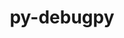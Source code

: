 ---
title: "py-debugpy"
layout: cache
categories: [package, develop]
meta: {"compilers": ["gcc@=11.1.0", "gcc@=11.4.0", "gcc@=9.4.0", "oneapi@=2024.2.1"], "num_specs": 45, "num_specs_by_stack": {"data-vis-sdk": 5, "e4s": 15, "e4s-neoverse-v2": 8, "e4s-neoverse_v1": 2, "e4s-oneapi": 13, "e4s-power": 2, "root": 45}, "oss": ["ubuntu20.04", "ubuntu22.04"], "platforms": ["linux"], "stacks": ["data-vis-sdk", "e4s", "e4s-neoverse-v2", "e4s-neoverse_v1", "e4s-oneapi", "e4s-power", "root"], "targets": ["neoverse_v1", "neoverse_v2", "ppc64le", "x86_64_v3"], "versions": ["1.6.7"]}
spec_details: [{"compiler": "gcc@=11.4.0", "hash": "2fwr4iboc3z5mzuswe44hrswq5y3wkxp", "os": "ubuntu22.04", "platform": "linux", "size": "-", "stacks": ["e4s", "root"], "tarball": "https://binaries.spack.io/develop/build_cache/linux-ubuntu22.04-x86_64_v3/gcc-11.4.0/py-debugpy-1.6.7/linux-ubuntu22.04-x86_64_v3-gcc-11.4.0-py-debugpy-1.6.7-2fwr4iboc3z5mzuswe44hrswq5y3wkxp.spack", "target": "x86_64_v3", "variants": ["build_system=python_pip"], "versions": ["1.6.7"]}, {"compiler": "gcc@=11.1.0", "hash": "2lrje2j3csxw5wsuecynbrlbrw6fgrk6", "os": "ubuntu20.04", "platform": "linux", "size": "-", "stacks": ["data-vis-sdk", "root"], "tarball": "https://binaries.spack.io/develop/build_cache/linux-ubuntu20.04-x86_64_v3/gcc-11.1.0/py-debugpy-1.6.7/linux-ubuntu20.04-x86_64_v3-gcc-11.1.0-py-debugpy-1.6.7-2lrje2j3csxw5wsuecynbrlbrw6fgrk6.spack", "target": "x86_64_v3", "variants": ["build_system=python_pip"], "versions": ["1.6.7"]}, {"compiler": "gcc@=11.4.0", "hash": "32avshxmbwlsc6x37twdjkolo4lh6qk3", "os": "ubuntu22.04", "platform": "linux", "size": "-", "stacks": ["e4s-neoverse_v1", "root"], "tarball": "https://binaries.spack.io/develop/build_cache/linux-ubuntu22.04-neoverse_v1/gcc-11.4.0/py-debugpy-1.6.7/linux-ubuntu22.04-neoverse_v1-gcc-11.4.0-py-debugpy-1.6.7-32avshxmbwlsc6x37twdjkolo4lh6qk3.spack", "target": "neoverse_v1", "variants": ["build_system=python_pip"], "versions": ["1.6.7"]}, {"compiler": "oneapi@=2024.2.1", "hash": "3kmqkitr7abm3lqc5py47a4zdhdpgofx", "os": "ubuntu22.04", "platform": "linux", "size": "-", "stacks": ["e4s-oneapi", "root"], "tarball": "https://binaries.spack.io/develop/build_cache/linux-ubuntu22.04-x86_64_v3/oneapi-2024.2.1/py-debugpy-1.6.7/linux-ubuntu22.04-x86_64_v3-oneapi-2024.2.1-py-debugpy-1.6.7-3kmqkitr7abm3lqc5py47a4zdhdpgofx.spack", "target": "x86_64_v3", "variants": ["build_system=python_pip"], "versions": ["1.6.7"]}, {"compiler": "gcc@=11.4.0", "hash": "3ps6vgpdfunzbld3rikwygjajdmvge7r", "os": "ubuntu22.04", "platform": "linux", "size": "-", "stacks": ["e4s", "root"], "tarball": "https://binaries.spack.io/develop/build_cache/linux-ubuntu22.04-x86_64_v3/gcc-11.4.0/py-debugpy-1.6.7/linux-ubuntu22.04-x86_64_v3-gcc-11.4.0-py-debugpy-1.6.7-3ps6vgpdfunzbld3rikwygjajdmvge7r.spack", "target": "x86_64_v3", "variants": ["build_system=python_pip"], "versions": ["1.6.7"]}, {"compiler": "gcc@=11.4.0", "hash": "3vrq3hxgdewnr3k5hbq6zbot2dnzd2gp", "os": "ubuntu22.04", "platform": "linux", "size": "-", "stacks": ["e4s-neoverse-v2", "root"], "tarball": "https://binaries.spack.io/develop/build_cache/linux-ubuntu22.04-neoverse_v2/gcc-11.4.0/py-debugpy-1.6.7/linux-ubuntu22.04-neoverse_v2-gcc-11.4.0-py-debugpy-1.6.7-3vrq3hxgdewnr3k5hbq6zbot2dnzd2gp.spack", "target": "neoverse_v2", "variants": ["build_system=python_pip"], "versions": ["1.6.7"]}, {"compiler": "gcc@=11.4.0", "hash": "4ayr4fpd2vmrpzxcy27d5raillyp3orf", "os": "ubuntu22.04", "platform": "linux", "size": "-", "stacks": ["e4s", "root"], "tarball": "https://binaries.spack.io/develop/build_cache/linux-ubuntu22.04-x86_64_v3/gcc-11.4.0/py-debugpy-1.6.7/linux-ubuntu22.04-x86_64_v3-gcc-11.4.0-py-debugpy-1.6.7-4ayr4fpd2vmrpzxcy27d5raillyp3orf.spack", "target": "x86_64_v3", "variants": ["build_system=python_pip"], "versions": ["1.6.7"]}, {"compiler": "gcc@=11.4.0", "hash": "4kv6hlvbrtizssfrjnpso2qi2vc5dzf4", "os": "ubuntu22.04", "platform": "linux", "size": "-", "stacks": ["e4s", "root"], "tarball": "https://binaries.spack.io/develop/build_cache/linux-ubuntu22.04-x86_64_v3/gcc-11.4.0/py-debugpy-1.6.7/linux-ubuntu22.04-x86_64_v3-gcc-11.4.0-py-debugpy-1.6.7-4kv6hlvbrtizssfrjnpso2qi2vc5dzf4.spack", "target": "x86_64_v3", "variants": ["build_system=python_pip"], "versions": ["1.6.7"]}, {"compiler": "oneapi@=2024.2.1", "hash": "4ovivc7k2jdddv7st2kwrxwbkzbysnfw", "os": "ubuntu22.04", "platform": "linux", "size": "-", "stacks": ["e4s-oneapi", "root"], "tarball": "https://binaries.spack.io/develop/build_cache/linux-ubuntu22.04-x86_64_v3/oneapi-2024.2.1/py-debugpy-1.6.7/linux-ubuntu22.04-x86_64_v3-oneapi-2024.2.1-py-debugpy-1.6.7-4ovivc7k2jdddv7st2kwrxwbkzbysnfw.spack", "target": "x86_64_v3", "variants": ["build_system=python_pip"], "versions": ["1.6.7"]}, {"compiler": "oneapi@=2024.2.1", "hash": "5ejs6keym7jb6dt7rixo3pnnt7dkguwi", "os": "ubuntu22.04", "platform": "linux", "size": "-", "stacks": ["e4s-oneapi", "root"], "tarball": "https://binaries.spack.io/develop/build_cache/linux-ubuntu22.04-x86_64_v3/oneapi-2024.2.1/py-debugpy-1.6.7/linux-ubuntu22.04-x86_64_v3-oneapi-2024.2.1-py-debugpy-1.6.7-5ejs6keym7jb6dt7rixo3pnnt7dkguwi.spack", "target": "x86_64_v3", "variants": ["build_system=python_pip"], "versions": ["1.6.7"]}, {"compiler": "gcc@=11.4.0", "hash": "6teccltue4srwuzgkpnisdaugwiudqq4", "os": "ubuntu22.04", "platform": "linux", "size": "-", "stacks": ["e4s-neoverse_v1", "root"], "tarball": "https://binaries.spack.io/develop/build_cache/linux-ubuntu22.04-neoverse_v1/gcc-11.4.0/py-debugpy-1.6.7/linux-ubuntu22.04-neoverse_v1-gcc-11.4.0-py-debugpy-1.6.7-6teccltue4srwuzgkpnisdaugwiudqq4.spack", "target": "neoverse_v1", "variants": ["build_system=python_pip"], "versions": ["1.6.7"]}, {"compiler": "gcc@=11.4.0", "hash": "6tpgpc7ixogxilvh4xcsvx7tqekqdipy", "os": "ubuntu22.04", "platform": "linux", "size": "-", "stacks": ["e4s-neoverse-v2", "root"], "tarball": "https://binaries.spack.io/develop/build_cache/linux-ubuntu22.04-neoverse_v2/gcc-11.4.0/py-debugpy-1.6.7/linux-ubuntu22.04-neoverse_v2-gcc-11.4.0-py-debugpy-1.6.7-6tpgpc7ixogxilvh4xcsvx7tqekqdipy.spack", "target": "neoverse_v2", "variants": ["build_system=python_pip"], "versions": ["1.6.7"]}, {"compiler": "gcc@=11.4.0", "hash": "c5vpts537iobe6hlgo2io7f3uojl4icq", "os": "ubuntu22.04", "platform": "linux", "size": "-", "stacks": ["e4s-neoverse-v2", "root"], "tarball": "https://binaries.spack.io/develop/build_cache/linux-ubuntu22.04-neoverse_v2/gcc-11.4.0/py-debugpy-1.6.7/linux-ubuntu22.04-neoverse_v2-gcc-11.4.0-py-debugpy-1.6.7-c5vpts537iobe6hlgo2io7f3uojl4icq.spack", "target": "neoverse_v2", "variants": ["build_system=python_pip"], "versions": ["1.6.7"]}, {"compiler": "gcc@=11.4.0", "hash": "d6gnby6ovevxgsw4vnlq2f6ywslc32tj", "os": "ubuntu22.04", "platform": "linux", "size": "-", "stacks": ["e4s-neoverse-v2", "root"], "tarball": "https://binaries.spack.io/develop/build_cache/linux-ubuntu22.04-neoverse_v2/gcc-11.4.0/py-debugpy-1.6.7/linux-ubuntu22.04-neoverse_v2-gcc-11.4.0-py-debugpy-1.6.7-d6gnby6ovevxgsw4vnlq2f6ywslc32tj.spack", "target": "neoverse_v2", "variants": ["build_system=python_pip"], "versions": ["1.6.7"]}, {"compiler": "gcc@=11.4.0", "hash": "d6wb2hr7oqpdqvd45e72tupp64ftzlfq", "os": "ubuntu22.04", "platform": "linux", "size": "-", "stacks": ["e4s", "root"], "tarball": "https://binaries.spack.io/develop/build_cache/linux-ubuntu22.04-x86_64_v3/gcc-11.4.0/py-debugpy-1.6.7/linux-ubuntu22.04-x86_64_v3-gcc-11.4.0-py-debugpy-1.6.7-d6wb2hr7oqpdqvd45e72tupp64ftzlfq.spack", "target": "x86_64_v3", "variants": ["build_system=python_pip"], "versions": ["1.6.7"]}, {"compiler": "gcc@=11.4.0", "hash": "dqykwckixtdorkkwhudpa5icbeyocopg", "os": "ubuntu22.04", "platform": "linux", "size": "-", "stacks": ["e4s", "root"], "tarball": "https://binaries.spack.io/develop/build_cache/linux-ubuntu22.04-x86_64_v3/gcc-11.4.0/py-debugpy-1.6.7/linux-ubuntu22.04-x86_64_v3-gcc-11.4.0-py-debugpy-1.6.7-dqykwckixtdorkkwhudpa5icbeyocopg.spack", "target": "x86_64_v3", "variants": ["build_system=python_pip"], "versions": ["1.6.7"]}, {"compiler": "gcc@=9.4.0", "hash": "ekxfajkue27ldywmmb2whavvl3cq6w6s", "os": "ubuntu20.04", "platform": "linux", "size": "-", "stacks": ["e4s-power", "root"], "tarball": "https://binaries.spack.io/develop/build_cache/linux-ubuntu20.04-ppc64le/gcc-9.4.0/py-debugpy-1.6.7/linux-ubuntu20.04-ppc64le-gcc-9.4.0-py-debugpy-1.6.7-ekxfajkue27ldywmmb2whavvl3cq6w6s.spack", "target": "ppc64le", "variants": ["build_system=python_pip"], "versions": ["1.6.7"]}, {"compiler": "gcc@=9.4.0", "hash": "eu5f4nro64j43ltfypuxh4svvrrx74cp", "os": "ubuntu20.04", "platform": "linux", "size": "-", "stacks": ["e4s-power", "root"], "tarball": "https://binaries.spack.io/develop/build_cache/linux-ubuntu20.04-ppc64le/gcc-9.4.0/py-debugpy-1.6.7/linux-ubuntu20.04-ppc64le-gcc-9.4.0-py-debugpy-1.6.7-eu5f4nro64j43ltfypuxh4svvrrx74cp.spack", "target": "ppc64le", "variants": ["build_system=python_pip"], "versions": ["1.6.7"]}, {"compiler": "gcc@=11.1.0", "hash": "geb2ke22n4khukq6mszixipg4cgm4pgx", "os": "ubuntu20.04", "platform": "linux", "size": "-", "stacks": ["data-vis-sdk", "root"], "tarball": "https://binaries.spack.io/develop/build_cache/linux-ubuntu20.04-x86_64_v3/gcc-11.1.0/py-debugpy-1.6.7/linux-ubuntu20.04-x86_64_v3-gcc-11.1.0-py-debugpy-1.6.7-geb2ke22n4khukq6mszixipg4cgm4pgx.spack", "target": "x86_64_v3", "variants": ["build_system=python_pip"], "versions": ["1.6.7"]}, {"compiler": "oneapi@=2024.2.1", "hash": "gzzei4kzl3oziu4fqbefngl6jr7g75bu", "os": "ubuntu22.04", "platform": "linux", "size": "-", "stacks": ["e4s-oneapi", "root"], "tarball": "https://binaries.spack.io/develop/build_cache/linux-ubuntu22.04-x86_64_v3/oneapi-2024.2.1/py-debugpy-1.6.7/linux-ubuntu22.04-x86_64_v3-oneapi-2024.2.1-py-debugpy-1.6.7-gzzei4kzl3oziu4fqbefngl6jr7g75bu.spack", "target": "x86_64_v3", "variants": ["build_system=python_pip"], "versions": ["1.6.7"]}, {"compiler": "gcc@=11.1.0", "hash": "h2tgmnrwt3hdueryi347xmarx6zvgdns", "os": "ubuntu20.04", "platform": "linux", "size": "-", "stacks": ["data-vis-sdk", "root"], "tarball": "https://binaries.spack.io/develop/build_cache/linux-ubuntu20.04-x86_64_v3/gcc-11.1.0/py-debugpy-1.6.7/linux-ubuntu20.04-x86_64_v3-gcc-11.1.0-py-debugpy-1.6.7-h2tgmnrwt3hdueryi347xmarx6zvgdns.spack", "target": "x86_64_v3", "variants": ["build_system=python_pip"], "versions": ["1.6.7"]}, {"compiler": "gcc@=11.4.0", "hash": "hrozqx5p5xzvvkwaz7lrlbpwndeyjxgq", "os": "ubuntu22.04", "platform": "linux", "size": "-", "stacks": ["e4s", "root"], "tarball": "https://binaries.spack.io/develop/build_cache/linux-ubuntu22.04-x86_64_v3/gcc-11.4.0/py-debugpy-1.6.7/linux-ubuntu22.04-x86_64_v3-gcc-11.4.0-py-debugpy-1.6.7-hrozqx5p5xzvvkwaz7lrlbpwndeyjxgq.spack", "target": "x86_64_v3", "variants": ["build_system=python_pip"], "versions": ["1.6.7"]}, {"compiler": "gcc@=11.4.0", "hash": "kqaqmw4yrlze6ffdwogw43n54jthy5y2", "os": "ubuntu22.04", "platform": "linux", "size": "-", "stacks": ["e4s", "root"], "tarball": "https://binaries.spack.io/develop/build_cache/linux-ubuntu22.04-x86_64_v3/gcc-11.4.0/py-debugpy-1.6.7/linux-ubuntu22.04-x86_64_v3-gcc-11.4.0-py-debugpy-1.6.7-kqaqmw4yrlze6ffdwogw43n54jthy5y2.spack", "target": "x86_64_v3", "variants": ["build_system=python_pip"], "versions": ["1.6.7"]}, {"compiler": "gcc@=11.4.0", "hash": "lagnldfphkrhoiu7r5f3vey2w7gglhls", "os": "ubuntu22.04", "platform": "linux", "size": "-", "stacks": ["e4s", "root"], "tarball": "https://binaries.spack.io/develop/build_cache/linux-ubuntu22.04-x86_64_v3/gcc-11.4.0/py-debugpy-1.6.7/linux-ubuntu22.04-x86_64_v3-gcc-11.4.0-py-debugpy-1.6.7-lagnldfphkrhoiu7r5f3vey2w7gglhls.spack", "target": "x86_64_v3", "variants": ["build_system=python_pip"], "versions": ["1.6.7"]}, {"compiler": "gcc@=11.4.0", "hash": "lfftrhotnbmwsegci6xo54g3mwtaf3hk", "os": "ubuntu22.04", "platform": "linux", "size": "-", "stacks": ["e4s", "root"], "tarball": "https://binaries.spack.io/develop/build_cache/linux-ubuntu22.04-x86_64_v3/gcc-11.4.0/py-debugpy-1.6.7/linux-ubuntu22.04-x86_64_v3-gcc-11.4.0-py-debugpy-1.6.7-lfftrhotnbmwsegci6xo54g3mwtaf3hk.spack", "target": "x86_64_v3", "variants": ["build_system=python_pip"], "versions": ["1.6.7"]}, {"compiler": "oneapi@=2024.2.1", "hash": "m5bot6fyz3xa7qxp53m7f5en2kozte45", "os": "ubuntu22.04", "platform": "linux", "size": "-", "stacks": ["e4s-oneapi", "root"], "tarball": "https://binaries.spack.io/develop/build_cache/linux-ubuntu22.04-x86_64_v3/oneapi-2024.2.1/py-debugpy-1.6.7/linux-ubuntu22.04-x86_64_v3-oneapi-2024.2.1-py-debugpy-1.6.7-m5bot6fyz3xa7qxp53m7f5en2kozte45.spack", "target": "x86_64_v3", "variants": ["build_system=python_pip"], "versions": ["1.6.7"]}, {"compiler": "oneapi@=2024.2.1", "hash": "mn3vujtrwkpyjd5jgwknhgsej24l7arc", "os": "ubuntu22.04", "platform": "linux", "size": "-", "stacks": ["e4s-oneapi", "root"], "tarball": "https://binaries.spack.io/develop/build_cache/linux-ubuntu22.04-x86_64_v3/oneapi-2024.2.1/py-debugpy-1.6.7/linux-ubuntu22.04-x86_64_v3-oneapi-2024.2.1-py-debugpy-1.6.7-mn3vujtrwkpyjd5jgwknhgsej24l7arc.spack", "target": "x86_64_v3", "variants": ["build_system=python_pip"], "versions": ["1.6.7"]}, {"compiler": "gcc@=11.4.0", "hash": "nkobhb7t6ryc27enqztiev76nxzpagob", "os": "ubuntu22.04", "platform": "linux", "size": "-", "stacks": ["e4s-neoverse-v2", "root"], "tarball": "https://binaries.spack.io/develop/build_cache/linux-ubuntu22.04-neoverse_v2/gcc-11.4.0/py-debugpy-1.6.7/linux-ubuntu22.04-neoverse_v2-gcc-11.4.0-py-debugpy-1.6.7-nkobhb7t6ryc27enqztiev76nxzpagob.spack", "target": "neoverse_v2", "variants": ["build_system=python_pip"], "versions": ["1.6.7"]}, {"compiler": "gcc@=11.4.0", "hash": "oexhwgpg5xsqdrscxsx33aqjhanjkata", "os": "ubuntu22.04", "platform": "linux", "size": "-", "stacks": ["e4s", "root"], "tarball": "https://binaries.spack.io/develop/build_cache/linux-ubuntu22.04-x86_64_v3/gcc-11.4.0/py-debugpy-1.6.7/linux-ubuntu22.04-x86_64_v3-gcc-11.4.0-py-debugpy-1.6.7-oexhwgpg5xsqdrscxsx33aqjhanjkata.spack", "target": "x86_64_v3", "variants": ["build_system=python_pip"], "versions": ["1.6.7"]}, {"compiler": "oneapi@=2024.2.1", "hash": "onv3iy466wngjlj543usjgr3yrhu2xra", "os": "ubuntu22.04", "platform": "linux", "size": "-", "stacks": ["e4s-oneapi", "root"], "tarball": "https://binaries.spack.io/develop/build_cache/linux-ubuntu22.04-x86_64_v3/oneapi-2024.2.1/py-debugpy-1.6.7/linux-ubuntu22.04-x86_64_v3-oneapi-2024.2.1-py-debugpy-1.6.7-onv3iy466wngjlj543usjgr3yrhu2xra.spack", "target": "x86_64_v3", "variants": ["build_system=python_pip"], "versions": ["1.6.7"]}, {"compiler": "gcc@=11.4.0", "hash": "pjonm6b3z4cx5rt5u4k2qeqgfreg6bih", "os": "ubuntu22.04", "platform": "linux", "size": "-", "stacks": ["e4s-neoverse-v2", "root"], "tarball": "https://binaries.spack.io/develop/build_cache/linux-ubuntu22.04-neoverse_v2/gcc-11.4.0/py-debugpy-1.6.7/linux-ubuntu22.04-neoverse_v2-gcc-11.4.0-py-debugpy-1.6.7-pjonm6b3z4cx5rt5u4k2qeqgfreg6bih.spack", "target": "neoverse_v2", "variants": ["build_system=python_pip"], "versions": ["1.6.7"]}, {"compiler": "gcc@=11.4.0", "hash": "pljwqcs4hw4k5ovpy7qb5o2erd44gygd", "os": "ubuntu22.04", "platform": "linux", "size": "-", "stacks": ["e4s-neoverse-v2", "root"], "tarball": "https://binaries.spack.io/develop/build_cache/linux-ubuntu22.04-neoverse_v2/gcc-11.4.0/py-debugpy-1.6.7/linux-ubuntu22.04-neoverse_v2-gcc-11.4.0-py-debugpy-1.6.7-pljwqcs4hw4k5ovpy7qb5o2erd44gygd.spack", "target": "neoverse_v2", "variants": ["build_system=python_pip"], "versions": ["1.6.7"]}, {"compiler": "gcc@=11.4.0", "hash": "retpbzq4aqyxtcasohenwdj7uluuuywn", "os": "ubuntu22.04", "platform": "linux", "size": "-", "stacks": ["e4s", "root"], "tarball": "https://binaries.spack.io/develop/build_cache/linux-ubuntu22.04-x86_64_v3/gcc-11.4.0/py-debugpy-1.6.7/linux-ubuntu22.04-x86_64_v3-gcc-11.4.0-py-debugpy-1.6.7-retpbzq4aqyxtcasohenwdj7uluuuywn.spack", "target": "x86_64_v3", "variants": ["build_system=python_pip"], "versions": ["1.6.7"]}, {"compiler": "oneapi@=2024.2.1", "hash": "sa7t5womxtbskbyt7of32bxboggkgror", "os": "ubuntu22.04", "platform": "linux", "size": "-", "stacks": ["e4s-oneapi", "root"], "tarball": "https://binaries.spack.io/develop/build_cache/linux-ubuntu22.04-x86_64_v3/oneapi-2024.2.1/py-debugpy-1.6.7/linux-ubuntu22.04-x86_64_v3-oneapi-2024.2.1-py-debugpy-1.6.7-sa7t5womxtbskbyt7of32bxboggkgror.spack", "target": "x86_64_v3", "variants": ["build_system=python_pip"], "versions": ["1.6.7"]}, {"compiler": "oneapi@=2024.2.1", "hash": "tljwaejwqghv3krnxh5hfinjxwfpidnx", "os": "ubuntu22.04", "platform": "linux", "size": "-", "stacks": ["e4s-oneapi", "root"], "tarball": "https://binaries.spack.io/develop/build_cache/linux-ubuntu22.04-x86_64_v3/oneapi-2024.2.1/py-debugpy-1.6.7/linux-ubuntu22.04-x86_64_v3-oneapi-2024.2.1-py-debugpy-1.6.7-tljwaejwqghv3krnxh5hfinjxwfpidnx.spack", "target": "x86_64_v3", "variants": ["build_system=python_pip"], "versions": ["1.6.7"]}, {"compiler": "oneapi@=2024.2.1", "hash": "tm3ncoha3zxuuibklu5f4gn7jqytja2k", "os": "ubuntu22.04", "platform": "linux", "size": "-", "stacks": ["e4s-oneapi", "root"], "tarball": "https://binaries.spack.io/develop/build_cache/linux-ubuntu22.04-x86_64_v3/oneapi-2024.2.1/py-debugpy-1.6.7/linux-ubuntu22.04-x86_64_v3-oneapi-2024.2.1-py-debugpy-1.6.7-tm3ncoha3zxuuibklu5f4gn7jqytja2k.spack", "target": "x86_64_v3", "variants": ["build_system=python_pip"], "versions": ["1.6.7"]}, {"compiler": "gcc@=11.4.0", "hash": "u47uslolycnhltiwmbnb34zbzcnrzylb", "os": "ubuntu22.04", "platform": "linux", "size": "-", "stacks": ["e4s", "root"], "tarball": "https://binaries.spack.io/develop/build_cache/linux-ubuntu22.04-x86_64_v3/gcc-11.4.0/py-debugpy-1.6.7/linux-ubuntu22.04-x86_64_v3-gcc-11.4.0-py-debugpy-1.6.7-u47uslolycnhltiwmbnb34zbzcnrzylb.spack", "target": "x86_64_v3", "variants": ["build_system=python_pip"], "versions": ["1.6.7"]}, {"compiler": "gcc@=11.4.0", "hash": "wo2gtmwymifftauje5szne5x62u2bidb", "os": "ubuntu22.04", "platform": "linux", "size": "-", "stacks": ["e4s", "root"], "tarball": "https://binaries.spack.io/develop/build_cache/linux-ubuntu22.04-x86_64_v3/gcc-11.4.0/py-debugpy-1.6.7/linux-ubuntu22.04-x86_64_v3-gcc-11.4.0-py-debugpy-1.6.7-wo2gtmwymifftauje5szne5x62u2bidb.spack", "target": "x86_64_v3", "variants": ["build_system=python_pip"], "versions": ["1.6.7"]}, {"compiler": "gcc@=11.4.0", "hash": "xdd6qojqwjleoigbre2yb3ipc6gq653j", "os": "ubuntu22.04", "platform": "linux", "size": "-", "stacks": ["e4s", "root"], "tarball": "https://binaries.spack.io/develop/build_cache/linux-ubuntu22.04-x86_64_v3/gcc-11.4.0/py-debugpy-1.6.7/linux-ubuntu22.04-x86_64_v3-gcc-11.4.0-py-debugpy-1.6.7-xdd6qojqwjleoigbre2yb3ipc6gq653j.spack", "target": "x86_64_v3", "variants": ["build_system=python_pip"], "versions": ["1.6.7"]}, {"compiler": "oneapi@=2024.2.1", "hash": "xxd3kqgdv3oo2xyxspxkkritkquypu4p", "os": "ubuntu22.04", "platform": "linux", "size": "-", "stacks": ["e4s-oneapi", "root"], "tarball": "https://binaries.spack.io/develop/build_cache/linux-ubuntu22.04-x86_64_v3/oneapi-2024.2.1/py-debugpy-1.6.7/linux-ubuntu22.04-x86_64_v3-oneapi-2024.2.1-py-debugpy-1.6.7-xxd3kqgdv3oo2xyxspxkkritkquypu4p.spack", "target": "x86_64_v3", "variants": ["build_system=python_pip"], "versions": ["1.6.7"]}, {"compiler": "oneapi@=2024.2.1", "hash": "y7mrsh6xopvwzfhvmycfg5vvzs443y4e", "os": "ubuntu22.04", "platform": "linux", "size": "-", "stacks": ["e4s-oneapi", "root"], "tarball": "https://binaries.spack.io/develop/build_cache/linux-ubuntu22.04-x86_64_v3/oneapi-2024.2.1/py-debugpy-1.6.7/linux-ubuntu22.04-x86_64_v3-oneapi-2024.2.1-py-debugpy-1.6.7-y7mrsh6xopvwzfhvmycfg5vvzs443y4e.spack", "target": "x86_64_v3", "variants": ["build_system=python_pip"], "versions": ["1.6.7"]}, {"compiler": "gcc@=11.4.0", "hash": "zfm5t63ro3v3edyoweaqv3cjkrb6voyh", "os": "ubuntu22.04", "platform": "linux", "size": "-", "stacks": ["e4s-neoverse-v2", "root"], "tarball": "https://binaries.spack.io/develop/build_cache/linux-ubuntu22.04-neoverse_v2/gcc-11.4.0/py-debugpy-1.6.7/linux-ubuntu22.04-neoverse_v2-gcc-11.4.0-py-debugpy-1.6.7-zfm5t63ro3v3edyoweaqv3cjkrb6voyh.spack", "target": "neoverse_v2", "variants": ["build_system=python_pip"], "versions": ["1.6.7"]}, {"compiler": "gcc@=11.1.0", "hash": "zhgiuvm5qeg53cnibvwcjdfzlbn2swgw", "os": "ubuntu20.04", "platform": "linux", "size": "-", "stacks": ["data-vis-sdk", "root"], "tarball": "https://binaries.spack.io/develop/build_cache/linux-ubuntu20.04-x86_64_v3/gcc-11.1.0/py-debugpy-1.6.7/linux-ubuntu20.04-x86_64_v3-gcc-11.1.0-py-debugpy-1.6.7-zhgiuvm5qeg53cnibvwcjdfzlbn2swgw.spack", "target": "x86_64_v3", "variants": ["build_system=python_pip"], "versions": ["1.6.7"]}, {"compiler": "oneapi@=2024.2.1", "hash": "zo25sveksonl25uwab63bsvwsdgsaefk", "os": "ubuntu22.04", "platform": "linux", "size": "-", "stacks": ["e4s-oneapi", "root"], "tarball": "https://binaries.spack.io/develop/build_cache/linux-ubuntu22.04-x86_64_v3/oneapi-2024.2.1/py-debugpy-1.6.7/linux-ubuntu22.04-x86_64_v3-oneapi-2024.2.1-py-debugpy-1.6.7-zo25sveksonl25uwab63bsvwsdgsaefk.spack", "target": "x86_64_v3", "variants": ["build_system=python_pip"], "versions": ["1.6.7"]}, {"compiler": "gcc@=11.1.0", "hash": "zszwv5v74tetkxyccdxuibmb3gprma6q", "os": "ubuntu20.04", "platform": "linux", "size": "-", "stacks": ["data-vis-sdk", "root"], "tarball": "https://binaries.spack.io/develop/build_cache/linux-ubuntu20.04-x86_64_v3/gcc-11.1.0/py-debugpy-1.6.7/linux-ubuntu20.04-x86_64_v3-gcc-11.1.0-py-debugpy-1.6.7-zszwv5v74tetkxyccdxuibmb3gprma6q.spack", "target": "x86_64_v3", "variants": ["build_system=python_pip"], "versions": ["1.6.7"]}]
---